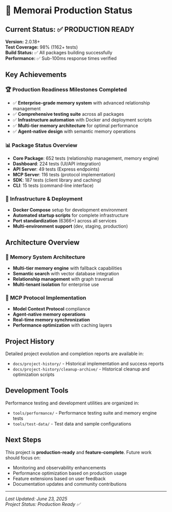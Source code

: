 # 🎯 Memorai Production Status

## Current Status: ✅ **PRODUCTION READY**

**Version:** 2.0.18+  
**Test Coverage:** 98% (1162+ tests)  
**Build Status:** ✅ All packages building successfully  
**Performance:** ✅ Sub-100ms response times verified

## Key Achievements

### 🏆 **Production Readiness Milestones Completed**

- ✅ **Enterprise-grade memory system** with advanced relationship management
- ✅ **Comprehensive testing suite** across all packages
- ✅ **Infrastructure automation** with Docker and deployment scripts
- ✅ **Multi-tier memory architecture** for optimal performance
- ✅ **Agent-native design** with semantic memory operations

### 📊 **Package Status Overview**

- **Core Package**: 652 tests (relationship management, memory engine)
- **Dashboard**: 224 tests (UI/API integration)
- **API Server**: 49 tests (Express endpoints)
- **MCP Server**: 116 tests (protocol implementation)
- **SDK**: 187 tests (client library and caching)
- **CLI**: 15 tests (command-line interface)

### 🚀 **Infrastructure & Deployment**

- **Docker Compose** setup for development environment
- **Automated startup scripts** for complete infrastructure
- **Port standardization** (6366+) across all services
- **Multi-environment support** (dev, staging, production)

## Architecture Overview

### 🧠 **Memory System Architecture**

- **Multi-tier memory engine** with fallback capabilities
- **Semantic search** with vector database integration
- **Relationship management** with graph traversal
- **Multi-tenant isolation** for enterprise use

### 🔌 **MCP Protocol Implementation**

- **Model Context Protocol** compliance
- **Agent-native memory operations**
- **Real-time memory synchronization**
- **Performance optimization** with caching layers

## Project History

Detailed project evolution and completion reports are available in:

- `docs/project-history/` - Historical implementation and success reports
- `docs/project-history/cleanup-archive/` - Historical cleanup and optimization scripts

## Development Tools

Performance testing and development utilities are organized in:

- `tools/performance/` - Performance testing suite and memory engine tests
- `tools/test-data/` - Test data and sample configurations

## Next Steps

This project is **production-ready** and **feature-complete**. Future work should focus on:

- Monitoring and observability enhancements
- Performance optimization based on production usage
- Feature extensions based on user feedback
- Documentation updates and community contributions

---

_Last Updated: June 23, 2025_  
_Project Status: Production Ready ✅_
